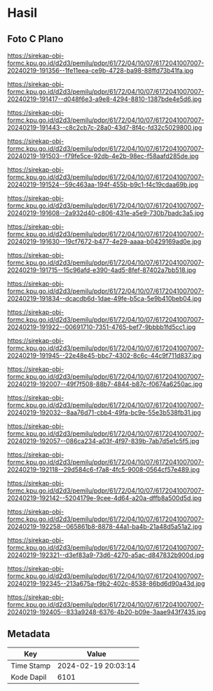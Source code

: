 # Hasil

## Foto C Plano

https://sirekap-obj-formc.kpu.go.id/d2d3/pemilu/pdpr/61/72/04/10/07/6172041007007-20240219-191356--1fe11eea-ce9b-4728-ba98-88ffd73b41fa.jpg

https://sirekap-obj-formc.kpu.go.id/d2d3/pemilu/pdpr/61/72/04/10/07/6172041007007-20240219-191417--d048f6e3-a9e8-4294-8810-1387bde4e5d6.jpg

https://sirekap-obj-formc.kpu.go.id/d2d3/pemilu/pdpr/61/72/04/10/07/6172041007007-20240219-191443--c8c2cb7c-28a0-43d7-8f4c-fd32c5029800.jpg

https://sirekap-obj-formc.kpu.go.id/d2d3/pemilu/pdpr/61/72/04/10/07/6172041007007-20240219-191503--f79fe5ce-92db-4e2b-98ec-f58aafd285de.jpg

https://sirekap-obj-formc.kpu.go.id/d2d3/pemilu/pdpr/61/72/04/10/07/6172041007007-20240219-191524--59c463aa-194f-455b-b9c1-f4c19cdaa69b.jpg

https://sirekap-obj-formc.kpu.go.id/d2d3/pemilu/pdpr/61/72/04/10/07/6172041007007-20240219-191608--2a932d40-c806-431e-a5e9-730b7badc3a5.jpg

https://sirekap-obj-formc.kpu.go.id/d2d3/pemilu/pdpr/61/72/04/10/07/6172041007007-20240219-191630--19cf7672-b477-4e29-aaaa-b0429169ad0e.jpg

https://sirekap-obj-formc.kpu.go.id/d2d3/pemilu/pdpr/61/72/04/10/07/6172041007007-20240219-191715--15c96afd-e390-4ad5-8fef-87402a7bb518.jpg

https://sirekap-obj-formc.kpu.go.id/d2d3/pemilu/pdpr/61/72/04/10/07/6172041007007-20240219-191834--dcacdb6d-1dae-49fe-b5ca-5e9b410beb04.jpg

https://sirekap-obj-formc.kpu.go.id/d2d3/pemilu/pdpr/61/72/04/10/07/6172041007007-20240219-191922--00691710-7351-4765-bef7-9bbbb1fd5cc1.jpg

https://sirekap-obj-formc.kpu.go.id/d2d3/pemilu/pdpr/61/72/04/10/07/6172041007007-20240219-191945--22e48e45-bbc7-4302-8c6c-44c9f711d837.jpg

https://sirekap-obj-formc.kpu.go.id/d2d3/pemilu/pdpr/61/72/04/10/07/6172041007007-20240219-192007--49f7f508-88b7-4844-b87c-f0674a6250ac.jpg

https://sirekap-obj-formc.kpu.go.id/d2d3/pemilu/pdpr/61/72/04/10/07/6172041007007-20240219-192032--8aa76d71-cbb4-49fa-bc9e-55e3b538fb31.jpg

https://sirekap-obj-formc.kpu.go.id/d2d3/pemilu/pdpr/61/72/04/10/07/6172041007007-20240219-192057--086ca234-a03f-4f97-839b-7ab7d5e1c5f5.jpg

https://sirekap-obj-formc.kpu.go.id/d2d3/pemilu/pdpr/61/72/04/10/07/6172041007007-20240219-192118--29d584c6-f7a8-4fc5-9008-0564cf57e489.jpg

https://sirekap-obj-formc.kpu.go.id/d2d3/pemilu/pdpr/61/72/04/10/07/6172041007007-20240219-192142--5204179e-9cee-4d64-a20a-dffb8a500d5d.jpg

https://sirekap-obj-formc.kpu.go.id/d2d3/pemilu/pdpr/61/72/04/10/07/6172041007007-20240219-192258--065861b8-8878-44a1-ba4b-21a48d5a51a2.jpg

https://sirekap-obj-formc.kpu.go.id/d2d3/pemilu/pdpr/61/72/04/10/07/6172041007007-20240219-192321--d3ef83a9-73d6-4270-a5ac-d847832b900d.jpg

https://sirekap-obj-formc.kpu.go.id/d2d3/pemilu/pdpr/61/72/04/10/07/6172041007007-20240219-192345--213a675a-f9b2-402c-8538-86bd6d90a43d.jpg

https://sirekap-obj-formc.kpu.go.id/d2d3/pemilu/pdpr/61/72/04/10/07/6172041007007-20240219-192405--833a9248-6376-4b20-b09e-3aae943f7435.jpg


## Metadata

| Key        | Value               |
| ---------- | ------------------- |
| Time Stamp | 2024-02-19 20:03:14 |
| Kode Dapil | 6101                |



